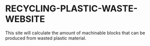 # RECYCLING-PLASTIC-WASTE-WEBSITE
This site will calculate the amount of machinable blocks that can be produced from wasted plastic material.

